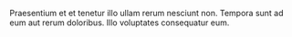 Praesentium et et tenetur illo ullam rerum nesciunt non.
Tempora sunt ad eum aut rerum doloribus.
Illo voluptates consequatur eum.
